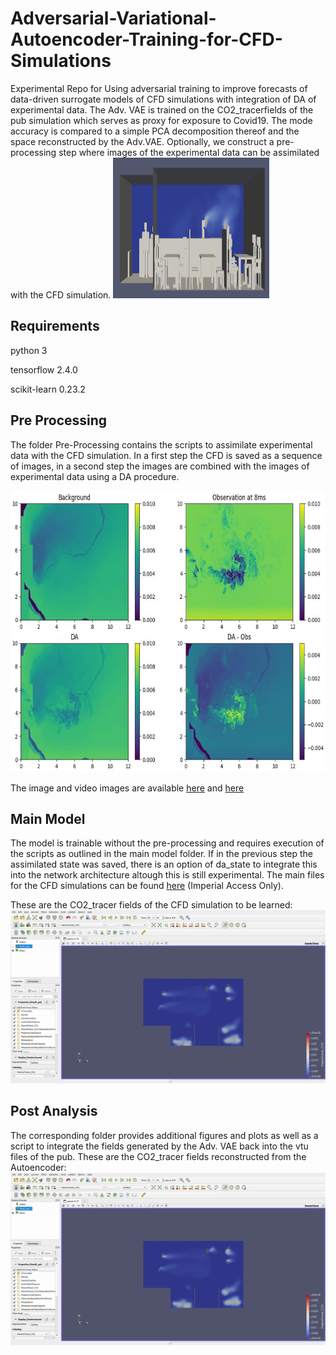 # Adversarial-Variational-Autoencoder-Training-for-CFD-Simulations

Experimental Repo for Using adversarial training to improve forecasts of data-driven surrogate models of CFD simulations with integration of DA of experimental data.
The Adv. VAE is trained on the CO2_tracerfields of the pub simulation which serves as proxy for exposure to Covid19. The mode accuracy is compared to a simple PCA decomposition thereof and the space reconstructed by the Adv.VAE. Optionally, we construct a pre-processing step where images of the experimental data can be assimilated with the CFD simulation.
<img src="https://github.com/PNadler-Imperial/Adversarial-Variational-Autoencoder-Training-for-CFD-Simulations/blob/main/model_main/pub_example.png" width="250" height="225">

## Requirements

python 3

tensorflow 2.4.0

scikit-learn 0.23.2


## Pre Processing
The folder Pre-Processing contains the scripts to assimilate experimental data with the CFD simulation. In a first step the CFD is saved as a sequence of images, in a second step the images are combined with the images of experimental data using a DA procedure.

<img src="https://github.com/PNadler-Imperial/Adversarial-Variational-Autoencoder-Training-for-CFD-Simulations/blob/main/preprocessing/da_example.png" width="600" height="450">

The image and video images are available [here](https://drive.google.com/drive/folders/1OuOmogGW1C1vilpJxz4-XemdEohSH6Kq?usp=sharing) and [here](https://drive.google.com/drive/folders/1bgbzkVpM_RbiXscbHrNfbW2ZO2_mDrgK?usp=sharing)

## Main Model
The model is trainable without the pre-processing and requires execution of the scripts as outlined in the main model folder. If in the previous step the assimilated state was saved, there is an option of da_state to integrate this into the network architecture altough this is still experimental.
The main files for the CFD simulations can be found [here](https://imperiallondon-my.sharepoint.com/:f:/g/personal/pn18_ic_ac_uk/Es2ro2y21TREpxGD52c-yQMBDWfbZtkGBJRazHEZ7b6PEg?e=IMBW1g) (Imperial Access Only).

These are the CO2_tracer fields of the CFD simulation to be learned:
![alt text](https://github.com/PNadler-Imperial/Adversarial-Variational-Autoencoder-Training-for-CFD-Simulations/blob/main/model_main/ground_gif.gif?raw=true)


## Post Analysis
The corresponding folder provides additional figures and plots as well as a script to integrate the fields generated by the Adv. VAE back into the vtu files of the pub.
These are the CO2_tracer fields reconstructed from the Autoencoder:
![alt text](https://github.com/PNadler-Imperial/Adversarial-Variational-Autoencoder-Training-for-CFD-Simulations/blob/main/model_main/vae_gif.gif?raw=true)
